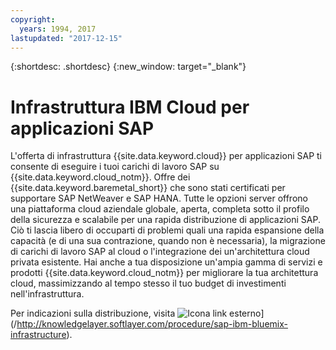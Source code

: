 ```yaml
---
copyright:
  years: 1994, 2017
lastupdated: "2017-12-15"
---
```


{:shortdesc: .shortdesc}
{:new_window: target="_blank"}

# Infrastruttura IBM Cloud per applicazioni SAP

L'offerta di infrastruttura {{site.data.keyword.cloud}} per applicazioni SAP ti consente di eseguire i tuoi carichi di lavoro SAP su {{site.data.keyword.cloud_notm}}. Offre dei {{site.data.keyword.baremetal_short}} che sono stati certificati per supportare SAP NetWeaver e SAP HANA. Tutte le opzioni server offrono una piattaforma cloud aziendale globale, aperta, completa sotto il profilo della sicurezza e scalabile per una rapida distribuzione di applicazioni SAP. Ciò ti lascia libero di occuparti di problemi quali una rapida espansione della capacità (e di una sua contrazione, quando non è necessaria), la migrazione di carichi di lavoro SAP al cloud o l'integrazione dei un'architettura cloud privata esistente.
Hai anche a tua disposizione un'ampia gamma di servizi e prodotti {{site.data.keyword.cloud_notm}} per migliorare la tua architettura cloud, massimizzando al tempo stesso il tuo budget di investimenti nell'infrastruttura.

Per indicazioni sulla distribuzione, visita ![Icona link esterno](../../icons/launch-glyph.svg "Icona link esterno")](/http://knowledgelayer.softlayer.com/procedure/sap-ibm-bluemix-infrastructure).

